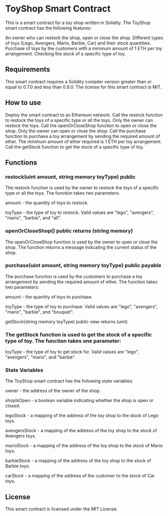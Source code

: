 # ToyShop Smart Contract

This is a smart contract for a toy shop written in Solidity. The ToyShop smart contract has the following features:

An owner who can restock the shop, open or close the shop.
Different types of toys (Lego, Avengers, Mario, Barbie, Car) and their stock quantities.
Purchase of toys by the customers with a minimum amount of 1 ETH per toy arrangement.
Checking the stock of a specific type of toy.

## Requirements

This smart contract requires a Solidity compiler version greater than or equal to 0.7.0 and less than 0.9.0. The license for this smart contract is MIT.

## How to use

Deploy the smart contract to an Ethereum network.
Call the restock function to restock the toys of a specific type or all the toys. Only the owner can restock the toys.
Call the openOrCloseShop function to open or close the shop. Only the owner can open or close the shop.
Call the purchase function to purchase a toy arrangement by sending the required amount of ether. The minimum amount of ether required is 1 ETH per toy arrangement.
Call the getStock function to get the stock of a specific type of toy.

## Functions

### restock(uint amount, string memory toyType) public

The restock function is used by the owner to restock the toys of a specific type or all the toys. The function takes two parameters:

amount - the quantity of toys to restock.

toyType - the type of toy to restock. Valid values are "lego", "avengers", "mario", "barbie", and "all".

### openOrCloseShop() public returns (string memory)

The openOrCloseShop function is used by the owner to open or close the shop. The function returns a message indicating the current status of the shop.

### purchase(uint amount, string memory toyType) public payable

The purchase function is used by the customers to purchase a toy arrangement by sending the required amount of ether. The function takes two parameters:

amount - the quantity of toys to purchase.

toyType - the type of toy to purchase. Valid values are "lego", "avengers", "mario", "barbie", and "bouquet".

getStock(string memory toyType) public view returns (uint)

### The getStock function is used to get the stock of a specific type of toy. The function takes one parameter:

toyType - the type of toy to get stock for. Valid values are "lego", "avengers", "mario", and "barbie".

### State Variables

The ToyShop smart contract has the following state variables:

owner - the address of the owner of the shop.

shopIsOpen - a boolean variable indicating whether the shop is open or closed.

legoStock - a mapping of the address of the toy shop to the stock of Lego toys.

avengersStock - a mapping of the address of the toy shop to the stock of Avengers toys.

marioStock - a mapping of the address of the toy shop to the stock of Mario toys.

barbieStock - a mapping of the address of the toy shop to the stock of Barbie toys.

carStock - a mapping of the address of the customer to the stock of Car toys.

## License
This smart contract is licensed under the MIT License.
